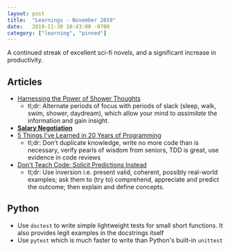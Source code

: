 ```yaml
---
layout: post
title:  "Learnings - November 2019"
date:   2019-11-30 10:43:00 -0700
category: ["learning", "pinned"]
---
```


A continued streak of excellent sci-fi novels, and a significant increase in productivity.

## Articles

 * [Harnessing the Power of Shower Thoughts](https://alexanderell.is/posts/trust-in-your-unconscious/)
   * tl;dr: Alternate periods of focus with periods of slack (sleep, walk, swim, shower, daydream), which allow your mind to *assimilate* the information and gain insight.
 * [**Salary Negotiation**](https://www.kalzumeus.com/2012/01/23/salary-negotiation/)
 * [5 Things I've Learned in 20 Years of Programming](https://daedtech.com/5-things-ive-learned-in-20-years-of-programming/)
   * tl;dr: Don't duplicate knowledge, write no more code than is necessary, verify pearls of wisdom from seniors, TDD is great, use evidence in code reviews
 * [Don't Teach Code; Solicit Predictions Instead](https://blog.upperlinecode.com/stop-teaching-code-a1039983b39)
   * tl;dr: Use inversion i.e. present valid, coherent, possibly real-world examples; ask them to (try to) comprehend, appreciate and predict the outcome; then explain and define concepts.

## Python

 * Use `doctest` to write simple lightweight tests for small short functions. It also provides legit examples in the docstrings itself
 * Use `pytest` which is much faster to write than Python's built-in `unittest`
